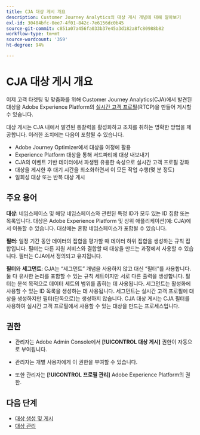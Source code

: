 ```yaml
---
title: CJA 대상 게시 개요
description: Customer Journey Analytics의 대상 게시 개념에 대해 알아보기
exl-id: 30404bfc-0ee7-4f01-842c-7e6156dc0b45
source-git-commit: c851a07a456fa033b37e45a3d182a8fc80988b82
workflow-type: tm+mt
source-wordcount: '359'
ht-degree: 94%

---
```


# CJA 대상 게시 개요

이제 고객 타겟팅 및 맞춤화를 위해 Customer Journey Analytics(CJA)에서 발견된 대상을 Adobe Experience Platform의 [실시간 고객 프로필](https://experienceleague.adobe.com/docs/experience-platform/profile/home.html?lang=ko-KR?lang=en)(RTCP)을 만들어 게시할 수 있습니다.

대상 게시는 CJA 내에서 발견된 통찰력을 활성화하고 조치를 취하는 명확한 방법을 제공합니다. 이러한 조치에는 다음이 포함될 수 있습니다.

* Adobe Journey Optimizer에서 대상을 여정에 활용
* Experience Platform 대상을 통해 서드파티에 대상 내보내기
* CJA의 이벤트 기반 데이터에서 파생된 유용한 속성으로 실시간 고객 프로필 강화
* 대상을 게시한 후 대기 시간을 최소화하면서 이 모든 작업 수행(몇 분 정도)
* 일회성 대상 또는 반복 대상 게시

## 주요 용어

**대상**: 네임스페이스 및 해당 네임스페이스와 관련된 특정 ID가 모두 있는 ID 집합 또는 목록입니다. 대상은 Adobe Experience Platform 및 상위 애플리케이션(예: CJA)에서 이동할 수 있습니다. 대상에는 혼합 네임스페이스가 포함될 수 있습니다.

**필터**: 일정 기간 동안 데이터의 집합을 평가할 때 데이터 하위 집합을 생성하는 규칙 집합입니다. 필터는 다른 지원 서비스와 결합할 때 대상을 만드는 과정에서 사용할 수 있습니다. 필터는 CJA에서 정의되고 유지됩니다.

**필터**&#x200B;와 **세그먼트**: CJA는 “세그먼트” 개념을 사용하지 않고 대신 “필터”를 사용합니다. 둘 다 유사한 논리를 포함할 수 있는 규칙 세트이지만 서로 다른 출력을 생성합니다. 필터는 분석 목적으로 데이터 세트의 범위를 좁히는 데 사용됩니다. 세그먼트는 활성화에 사용할 수 있는 ID 목록을 생성하는 데 사용됩니다. 세그먼트는 실시간 고객 프로필에 대상을 생성하지만 필터(단독으로)는 생성하지 않습니다. CJA 대상 게시는 CJA 필터를 사용하여 실시간 고객 프로필에서 사용할 수 있는 대상을 만드는 프로세스입니다.

## 권한

* 관리자는 Adobe Admin Console에서 **[!UICONTROL 대상 게시]** 권한이 자동으로 부여됩니다.

* 관리자는 개별 사용자에게 이 권한을 부여할 수 있습니다.

* 또한 관리자는 **[!UICONTROL 프로필 관리]** Adobe Experience Platform의 권한.

## 다음 단계

* [대상 생성 및 게시](/help/components/audiences/publish.md)
* [대상 관리](/help/components/audiences/manage.md)
